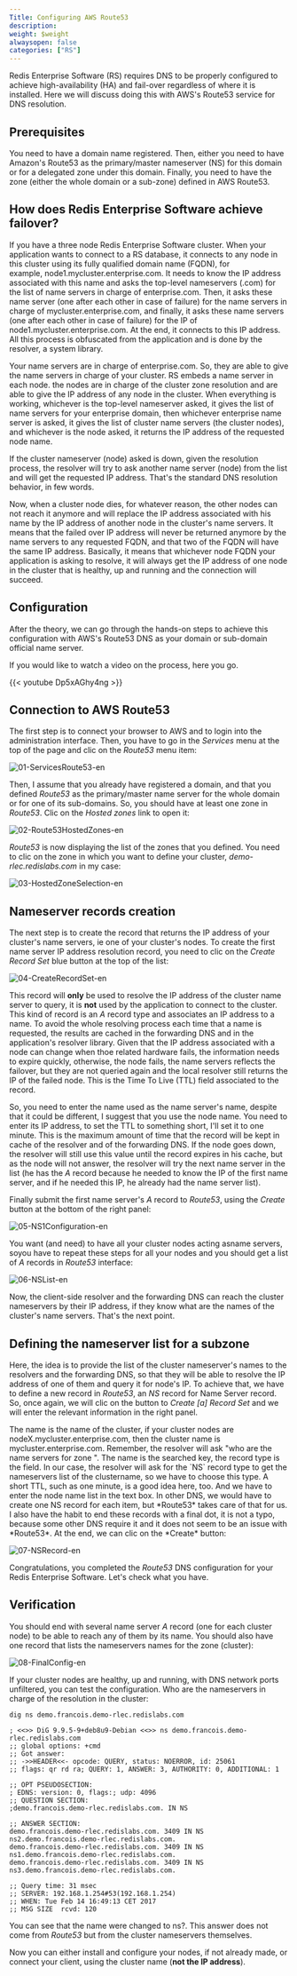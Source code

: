 ```yaml
---
Title: Configuring AWS Route53
description: 
weight: $weight
alwaysopen: false
categories: ["RS"]
---
```

Redis Enterprise Software (RS) requires DNS to be properly configured to
achieve high-availability (HA) and fail-over regardless of where it is
installed. Here we will discuss doing this with AWS's Route53 service
for DNS resolution.

## Prerequisites

You need to have a domain name registered. Then, either you need to have
Amazon's Route53 as the primary/master nameserver (NS) for this domain
or for a delegated zone under this domain. Finally, you need to have the
zone (either the whole domain or a sub-zone) defined in AWS Route53.

## How does Redis Enterprise Software achieve failover?

If you have a three node Redis Enterprise Software cluster. When your
application wants to connect to a RS database, it connects to any node
in this cluster using its fully qualified domain name (FQDN), for
example, node1.mycluster.enterprise.com. It needs to know the IP address
associated with this name and asks the top-level nameservers (.com) for
the list of name servers in charge of enterprise.com. Then, it asks
these name server (one after each other in case of failure) for the name
servers in charge of mycluster.enterprise.com, and finally, it asks
these name servers (one after each other in case of failure) for the IP
of node1.mycluster.enterprise.com. At the end, it connects to this IP
address. All this process is obfuscated from the application and is done
by the resolver, a system library.

Your name servers are in charge of enterprise.com. So, they are able to
give the name servers in charge of your cluster. RS embeds a name server
in each node. the nodes are in charge of the cluster zone resolution and
are able to give the IP address of any node in the cluster. When
everything is working, whichever is the top-level nameserver asked, it
gives the list of name servers for your enterprise domain, then
whichever enterprise name server is asked, it gives the list of cluster
name servers (the cluster nodes), and whichever is the node asked, it
returns the IP address of the requested node name.

If the cluster nameserver (node) asked is down, given the resolution
process, the resolver will try to ask another name server (node) from
the list and will get the requested IP address. That's the standard DNS
resolution behavior, in few words.

Now, when a cluster node dies, for whatever reason, the other nodes can
not reach it anymore and will replace the IP address associated with his
name by the IP address of another node in the cluster's name servers. It
means that the failed over IP address will never be returned anymore by
the name servers to any requested FQDN, and that two of the FQDN will
have the same IP address. Basically, it means that whichever node FQDN
your application is asking to resolve, it will always get the IP address
of one node in the cluster that is healthy, up and running and the
connection will succeed.

## Configuration

After the theory, we can go through the hands-on steps to achieve this
configuration with AWS's Route53 DNS as your domain or sub-domain
official name server.

If you would like to watch a video on the process, here you go.

{{< youtube Dp5xAGhy4ng >}}

## Connection to AWS Route53

The first step is to connect your browser to AWS and to login into the
administration interface. Then, you have to go in the *Services* menu at
the top of the page and clic on the *Route53* menu item:

![01-ServicesRoute53-en](/images/rs/01-ServicesRoute53-en.png?width=600&height=837)

Then, I assume that you already have registered a domain, and that you
defined *Route53* as the primary/master name server for the whole domain
or for one of its sub-domains. So, you should have at least one zone in
*Route53*. Clic on the *Hosted zones* link to open it:

![02-Route53HostedZones-en](/images/rs/02-Route53HostedZones-en.png?width=600&height=237)

*Route53* is now displaying the list of the zones that you defined. You
need to clic on the zone in which you want to define your cluster,
*demo-rlec.redislabs.com* in my case:

![03-HostedZoneSelection-en](/images/rs/03-HostedZoneSelection-en.png?width=600&height=206)

## Nameserver records creation

The next step is to create the record that returns the IP address of
your cluster's name servers, ie one of your cluster's nodes. To create
the first name server IP address resolution record, you need to clic on
the *Create Record Set* blue button at the top of the list:

![04-CreateRecordSet-en](/images/rs/04-CreateRecordSet-en.png?width=600&height=189)

This record will **only** be used to resolve the IP address of the
cluster name server to query, it is **not** used by the application to
connect to the cluster. This kind of record is an *A* record type and
associates an IP address to a name. To avoid the whole resolving process
each time that a name is requested, the results are cached in the
forwarding DNS and in the application's resolver library. Given that the
IP address associated with a node can change when thoe related hardware
fails, the information needs to expire quickly, otherwise, the node
fails, the name servers reflects the failover, but they are not queried
again and the local resolver still returns the IP of the failed node.
This is the Time To Live (TTL) field associated to the record.

So, you need to enter the name used as the name server's name, despite
that it could be different, I suggest that you use the node name. You
need to enter its IP address, to set the TTL to something short, I'll
set it to one minute. This is the maximum amount of time that the record
will be kept in cache of the resolver and of the forwarding DNS. If the
node goes down, the resolver will still use this value until the record
expires in his cache, but as the node will not answer, the resolver will
try the next name server in the list (he has the *A* record because he
needed to know the IP of the first name server, and if he needed this
IP, he already had the name server list).

Finally submit the first name server's *A* record to *Route53*, using
the *Create* button at the bottom of the right panel:

![05-NS1Configuration-en](/images/rs/05-NS1Configuration-en.png?width=400&height=802)

You want (and need) to have all your cluster nodes acting asname
servers, soyou have to repeat these steps for all your nodes and you
should get a list of *A* records in *Route53* interface:

![06-NSList-en](/images/rs/06-NSList-en.png?width=600&height=133)

Now, the client-side resolver and the forwarding DNS can reach the
cluster nameservers by their IP address, if they know what are the names
of the cluster's name servers. That's the next point.

## Defining the nameserver list for a subzone

Here, the idea is to provide the list of the cluster nameserver's names
to the resolvers and the forwarding DNS, so that they will be able to
resolve the IP address of one of them and query it for node's IP. To
achieve that, we have to define a new record in *Route53*, an *NS*
record for Name Server record. So, once again, we will clic on the
button to *Create \[a\] Record Set* and we will enter the relevant
information in the right panel.

The name is the name of the cluster, if your cluster nodes are
nodeX.mycluster.enterprise.com, then the cluster name is
mycluster.enterprise.com. Remember, the resolver will ask "who are the
name servers for zone ". The name is the searched key, the record type
is the field. In our case, the resolver will ask for the \`NS\` record
type to get the nameservers list of the clustername, so we have to
choose this type. A short TTL, such as one minute, is a good idea here,
too. And we have to enter the node name list in the text box. In other
DNS, we would have to create one NS record for each item, but
\*Route53\* takes care of that for us. I also have the habit to end
these records with a final dot, it is not a typo, because some other DNS
require it and it does not seem to be an issue with \*Route53\*. At the
end, we can clic on the \*Create\* button:

![07-NSRecord-en](/images/rs/07-NSRecord-en.png?width=400&height=817)

Congratulations, you completed the *Route53* DNS configuration for your
Redis Enterprise Software. Let's check what you have.

## Verification

You should end with several name server *A* record (one for each cluster
node) to be able to reach any of them by its name. You should also have
one record that lists the nameservers names for the zone (cluster):

![08-FinalConfig-en](/images/rs/08-FinalConfig-en.png?width=600&height=155)

If your cluster nodes are healthy, up and running, with DNS network
ports unfiltered, you can test the configuration. Who are the
nameservers in charge of the resolution in the cluster:

```src
dig ns demo.francois.demo-rlec.redislabs.com

; <<>> DiG 9.9.5-9+deb8u9-Debian <<>> ns demo.francois.demo-rlec.redislabs.com
;; global options: +cmd
;; Got answer:
;; ->>HEADER<<- opcode: QUERY, status: NOERROR, id: 25061
;; flags: qr rd ra; QUERY: 1, ANSWER: 3, AUTHORITY: 0, ADDITIONAL: 1

;; OPT PSEUDOSECTION:
; EDNS: version: 0, flags:; udp: 4096
;; QUESTION SECTION:
;demo.francois.demo-rlec.redislabs.com. IN NS

;; ANSWER SECTION:
demo.francois.demo-rlec.redislabs.com. 3409 IN NS ns2.demo.francois.demo-rlec.redislabs.com.
demo.francois.demo-rlec.redislabs.com. 3409 IN NS ns1.demo.francois.demo-rlec.redislabs.com.
demo.francois.demo-rlec.redislabs.com. 3409 IN NS ns3.demo.francois.demo-rlec.redislabs.com.

;; Query time: 31 msec
;; SERVER: 192.168.1.254#53(192.168.1.254)
;; WHEN: Tue Feb 14 16:49:13 CET 2017
;; MSG SIZE  rcvd: 120
```

You can see that the name were changed to ns?. This answer does not come
from *Route53* but from the cluster nameservers themselves.

Now you can either install and configure your nodes, if not already
made, or connect your client, using the cluster name (**not the IP
address**).
